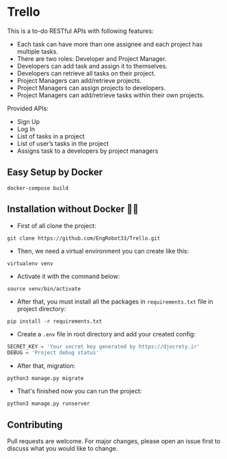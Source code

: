 # Trello
This is a to-do RESTful APIs with following features:

- Each task can have more than one assignee and each project has multiple tasks.
- There are two roles: Developer and Project Manager.
- Developers can add task and assign it to themselves.
- Developers can retrieve all tasks on their project.
- Project Managers can add/retrieve projects.
- Project Managers can assign projects to developers.
- Project Managers can add/retrieve tasks within their own projects.

Provided APIs:
- Sign Up
- Log In
- List of tasks in a project
- List of user’s tasks in the project
- Assigns task to a developers by project managers

## Easy Setup by Docker

```
docker-compose build
```

## Installation without Docker 🤷‍♂️

* First of all clone the project:
```
git clone https://github.com/EngRobot33/Trello.git
```
* Then, we need a virtual environment you can create like this:
```
virtualenv venv
```
* Activate it with the command below:
```
source venv/bin/activate
```
* After that, you must install all the packages in `requirements.txt` file in project directory:
```
pip install -r requirements.txt
```

* Create a `.env` file in root directory and add your created config:
```python
SECRET_KEY = 'Your secret key generated by https://djecrety.ir'
DEBUG = 'Project debug status'
```
* After that, migration:
```
python3 manage.py migrate
```
* That's finished now you can run the project:
```
python3 manage.py runserver
```

## Contributing
Pull requests are welcome. For major changes, please open an issue first to discuss what you would like to change.

